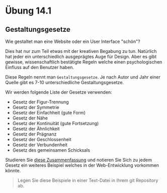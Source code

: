# Übung 14.1 #

## Gestaltungsgesetze ##

Wie gestaltet man eine Website oder ein User Interface "schön"?

Dies hat nur zum Teil etwas mit der kreativen Begabung zu tun. Natürlich hat jeder ein unterschiedlich
ausgeprägtes Auge für Design. Aber es gibt gewisse, wissenschaftlich bestätigte Regeln welche einen
psychologischen Einfluss auf den Benutzer haben.

Diese Regeln nennt man `Gestaltungsgesetze`. Je nach Autor und Jahr einer Quelle gibt es 7-10 unterschiedliche
Gestaltungsgesetze.

Wir werden folgende Liste der Gesetze verwenden:

- Gesetz der Figur-Trennung
- Gesetz der Symmetrie
- Gesetz der Einfachheit (gute Form)
- Gesetz der Nähe
- Gesetz der Kontinuität (gute Fortsetzung)
- Gesetz der Ähnlichkeit
- Gesetz der Prägnanz
- Gesetz der Geschlossenheit
- Gesetz der Verbundenheit
- Gesetz des gemeinsamen Schicksals

Studieren Sie [diese Zusammenfassung](https://github.com/Andi-Moser/SJ20-21-M152/raw/master/m152/Uebungen/Unterlagen/Gestaltgesetze.pdf)
und notieren Sie Sich zu jedem Gesetz ein weiteres Beispiel welches in der Web-Entwicklung vorkommen könnte.

> Legen Sie diese Beispiele in einer Text-Datei in Ihrem git Repository ab.